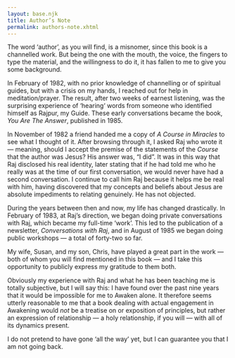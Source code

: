 ```yaml
---
layout: base.njk
title: Author’s Note
permalink: authors-note.xhtml
---
```


The word ‘author’, as you will find, is a misnomer, since this book is a channelled work. 
But being the one with the mouth, the voice, the fingers to type the material, and the willingness to do it, it has fallen to me to give you some background.

In February of 1982, with no prior knowledge of channelling or of spiritual guides, but with a crisis on my hands, I reached out for help in meditation/prayer. 
The result, after two weeks of earnest listening, was the surprising experience of ‘hearing‘ words from someone who identified himself as Rajpur, my Guide. 
These early conversations became the book, *You Are The Answer*, published in 1985.

In November of 1982 a friend handed me a copy of *A Course in Miracles* to see what I
thought of it. 
After browsing through it, I asked Raj who wrote it — meaning, should I accept the premise of the statements of the *Course* that the author was Jesus? 
His answer was, “I did”. 
It was in this way that Raj disclosed his real identity, later stating that if he had told me who he really was at the time of our first conversation, we would never have had a second conversation. 
I continue to call him Raj because it helps me be real with him, having discovered that my concepts and beliefs about Jesus are absolute impediments to relating genuinely. 
He has not objected.

During the years between then and now, my life has changed drastically. 
In February of 1983, at Raj’s direction, we began doing private conversations with Raj, which became my full-time ‘work’. 
This led to the publication of a newsletter, *Conversations with Raj*, and in August of 1985 we began doing public workshops — a total of forty-two so far.

My wife, Susan, and my son, Chris, have played a great part in the work — both of whom you will find mentioned in this book — and I take this opportunity to publicly express my gratitude to them both.

Obviously my experience with Raj and what he has been teaching me is totally subjective, but I will say this: I have found over the past nine years that it would be impossible for me to Awaken alone. 
It therefore seems utterly reasonable to me that a book dealing with actual engagement in Awakening would *not* be a treatise on or exposition of principles, but rather an expression of relationship — a holy relationship, if you will — with all of its dynamics present.

I do not pretend to have gone ‘all the way’ yet, but I can guarantee you that I am not going back.
